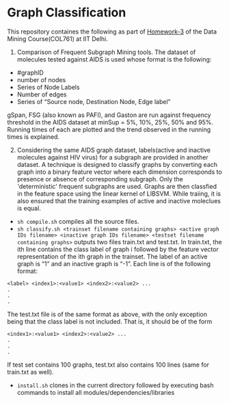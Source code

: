 # Graph Classification

This repository containes the following as part of [Homework-3](https://github.com/navreeetkaur/data-mining-assignments/blob/master/COL761_HW3.pdf) of the Data Mining Course(COL761) at IIT Delhi.

1. Comparison of Frequent Subgraph Mining tools. The dataset of molecules tested against AIDS is used whose format is the following:
- #graphID
- number of nodes
- Series of Node Labels
- Number of edges
- Series of “Source node, Destination Node, Edge label”

gSpan, FSG (also known as PAFI), and Gaston are run against frequency threshold in the AIDS dataset at minSup = 5%, 10%, 25%, 50% and 95%.
Running times of each are plotted and the trend observed in the running times is explained.

2. Considering the same AIDS graph dataset, labels(active and inactive molecules against HIV virus) for a subgraph are provided in another dataset. 
A technique is designed to classify graphs by converting each graph into a binary feature vector where each dimension corresponds
to presence or absence of corresponding subgraph. Only the 'deterministic' frequent subgraphs are used. Graphs are then classfied
in the feature space using the linear kernel of LIBSVM. While traiing, it is also ensured that the training examples of active
and inactive moleclues is equal.


- ```sh compile.sh``` compiles all the source files.
- ```sh classify.sh <trainset filename containing graphs> <active graph IDs filename> <inactive graph IDs filename> <testset filename containing graphs>```
outputs two files train.txt and test.txt.  In train.txt, the ith line contains the class label of graph i followed by the feature vector representation 
of the ith graph in the trainset. The label of an active graph is “1” and an inactive graph is “-1”. Each line is of the following format:

```
<label> <index1>:<value1> <index2>:<value2> ...
.
. 
.
```

The test.txt file is of the same format as above, with the only exception being that the class label is not included. 
That is, it should be of the form
```
<index1>:<value1> <index2>:<value2> ...
. 
.
.
```

If test set contains 100 graphs, test.txt also contains 100 lines (same for train.txt as well). 

- ```install.sh``` clones in the current directory followed by executing bash commands to install all modules/dependencies/libraries
